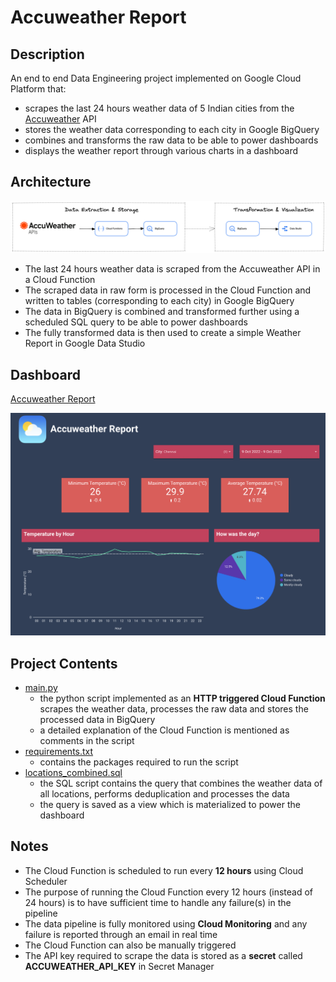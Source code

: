 # Accuweather Report

## Description
An end to end Data Engineering project implemented on Google Cloud Platform that:
- scrapes the last 24 hours weather data of 5 Indian cities from the [Accuweather](https://www.accuweather.com/) API
- stores the weather data corresponding to each city in Google BigQuery
- combines and transforms the raw data to be able to power dashboards
- displays the weather report through various charts in a dashboard

## Architecture
![Architecture](https://github.com/sagar-0817/accuweather_report/blob/main/images/accuweather-architecture.png?raw=true)
- The last 24 hours weather data is scraped from the Accuweather API in a Cloud Function
- The scraped data in raw form is processed in the Cloud Function and written to tables (corresponding to each city) in Google BigQuery
- The data in BigQuery is combined and transformed further using a scheduled SQL query to be able to power dashboards
- The fully transformed data is then used to create a simple Weather Report in Google Data Studio

## Dashboard
[Accuweather Report](https://datastudio.google.com/reporting/faa637b5-de05-4d32-8cc6-0cb1bc996507)

![Dashboard - Sample Preview](https://github.com/sagar-0817/accuweather_report/blob/main/images/dashboard-sample-preview.png?raw=true)

## Project Contents

- [main.py](https://github.com/sagar-0817/accuweather_report/blob/main/main.py)
    - the python script implemented as an **HTTP triggered Cloud Function** scrapes the weather data, processes the raw data and stores the processed data in BigQuery
    - a detailed explanation of the Cloud Function is mentioned as comments in the script
- [requirements.txt](https://github.com/sagar-0817/accuweather_report/blob/main/requirements.txt)
   - contains the packages required to run the script
- [locations_combined.sql](https://github.com/sagar-0817/accuweather_report/blob/main/locations_combined.sql)
    - the SQL script contains the query that combines the weather data of all locations, performs deduplication and processes the data
    - the query is saved as a view which is materialized to power the dashboard

## Notes

- The Cloud Function is scheduled to run every **12 hours** using Cloud Scheduler
- The purpose of running the Cloud Function every 12 hours (instead of 24 hours) is to have sufficient time to handle any failure(s) in the pipeline
- The data pipeline is fully monitored using **Cloud Monitoring** and any failure is reported through an email in real time
- The Cloud Function can also be manually triggered
- The API key required to scrape the data is stored as a **secret** called **ACCUWEATHER_API_KEY** in Secret Manager

